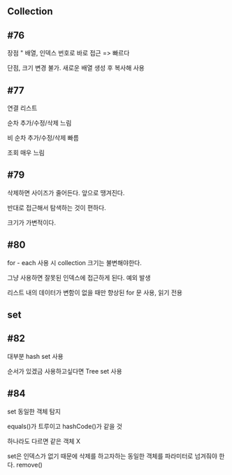 ## Collection

## #76
장점 " 배열, 인덱스 번호로 바로 접근 => 빠르다

단점, 크기 변경 불가. 새로운 배열 생성 후 복사해 사용

## #77
연결 리스트

순차 추가/수정/삭제 느림

비 순차 추가/수정/삭제 빠름

조회 매우 느림

## #79
삭제하면 사이즈가 줄어든다. 앞으로 땡겨진다.

반대로 접근해서 탐색하는 것이 편하다.

크기가 가변적이다.

## #80
for - each 사용 시 collection 크기는 불변해야한다.

그냥 사용하면 잘못된 인덱스에 접근하게 된다. 예외 발생

리스트 내의 데이터가 변함이 없을 때만 향상된 for 문 사용, 읽기 전용

## set

## #82
대부분 hash set 사용

순서가 있겠금 사용하고싶다면 Tree set 사용

## #84
set 동일한 객체 탐지

equals()가 트루이고 hashCode()가 같을 것

하나라도 다르면 같은 객체 X

set은 인덱스가 없기 때문에 삭제를 하고자하는 동일한 객체를 파라미터로 넘겨줘야 한다. remove()